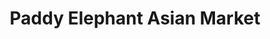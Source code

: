 ---
title: "Paddy Elephant Asian Market"
url: /hamilton/paddy-elephant-asian-market/
shop: supermarket
---